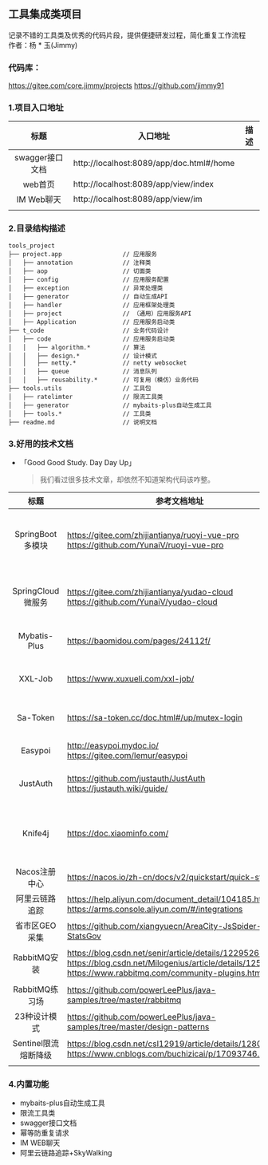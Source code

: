 
## 工具集成类项目

记录不错的工具类及优秀的代码片段，提供便捷研发过程，简化重复工作流程 <br/>
作者：杨 * 玉(Jimmy)

### 代码库：
https://gitee.com/core.jimmy/projects
https://github.com/jimmy91

### 1.项目入口地址
|     标题      | 入口地址                                     | 描述  |
|:-----------:|------------------------------------------|-----|
| swagger接口文档 | http://localhost:8089/app/doc.html#/home |     |
|    web首页    | http://localhost:8089/app/view/index     |     |
|  IM Web聊天   | http://localhost:8089/app/view/im        |     |
|             |                                          |     |


### 2.目录结构描述
```
tools_project
├── project.app                 // 应用服务
│   ├── annotation              // 注释类
│   ├── aop                     // 切面类
│   ├── config                  // 应用服务配置
│   ├── exception               // 异常处理类
│   ├── generator               // 自动生成API
│   ├── handler                 // 应用框架处理类
│   ├── project                 // （通用）应用服务API
│   ├── Application             // 应用服务启动类
├── t_code                      // 业务代码设计
│   ├── code                    // 应用服务启动类
│   │   ├── algorithm.*         // 算法 
│   │   ├── design.*            // 设计模式 
│   │   ├── netty.*             // netty websocket 
│   │   ├── queue               // 消息队列
│   │   ├── reusability.*       // 可复用（模仿）业务代码
├── tools.utils                 // 工具包
│   ├── ratelimter              // 限流工具类
│   ├── generator               // mybaits-plus自动生成工具
│   ├── tools.*                 // 工具类
├── readme.md                   // 说明文档

```
###  3.好用的技术文档
* 「Good Good Study. Day Day Up」
    > 我们看过很多技术文章，却依然不知道架构代码该咋整。
  > 
|       标题        | 参考文档地址                                                                                                                                                                       | 描述                      |
|:---------------:|------------------------------------------------------------------------------------------------------------------------------------------------------------------------------|-------------------------|
| SpringBoot 多模块  | https://gitee.com/zhijiantianya/ruoyi-vue-pro <br/>   https://github.com/YunaiV/ruoyi-vue-pro                                                                                | 芋道源码-最强的后台管理系统  -mini分支 |
| SpringCloud 微服务 | https://gitee.com/zhijiantianya/yudao-cloud <br/>   https://github.com/YunaiV/yudao-cloud                                                                                    | 芋道源码-最强的后台管理系统          |
|  Mybatis-Plus   | https://baomidou.com/pages/24112f/                                                                                                                                           | MyBatis的增强工具            |
|     XXL-Job     | https://www.xuxueli.com/xxl-job/                                                                                                                                             | 分布式任务调度平台               |
|    Sa-Token     | https://sa-token.cc/doc.html#/up/mutex-login                                                                                                                                 | 轻量级 Java 权限认证框架         |
|     Easypoi     | http://easypoi.mydoc.io/ <br/> https://gitee.com/lemur/easypoi                                                                                                               | 文档处理工具                  |
|    JustAuth     | https://github.com/justauth/JustAuth <br/> https://justauth.wiki/guide/                                                                                                      | 第三方授权登录的工具类库            |
|     Knife4j     | https://doc.xiaominfo.com/                                                                                                                                                   | 集成Swagger生成Api文档的增强解决方案 |
|    Nacos注册中心    | https://nacos.io/zh-cn/docs/v2/quickstart/quick-start.html                                                                                                                   |                         |
|     阿里云链路追踪     | https://help.aliyun.com/document_detail/104185.html <br> https://arms.console.aliyun.com/#/integrations                                                                      |                         |
|    省市区GEO采集     | https://github.com/xiangyuecn/AreaCity-JsSpider-StatsGov                                                                                                                     |                         |
|   RabbitMQ安装    | https://blog.csdn.net/senir/article/details/122952669  <br> https://blog.csdn.net/Milogenius/article/details/125224527  <br> https://www.rabbitmq.com/community-plugins.html | RabbitMQ 安装及插件          |
  |   RabbitMQ练习场   | https://github.com/powerLeePlus/java-samples/tree/master/rabbitmq                                                                                                            |                         |
|     23种设计模式     | https://github.com/powerLeePlus/java-samples/tree/master/design-patterns                                                                                                     |                         |
| Sentinel限流熔断降级  | https://blog.csdn.net/csl12919/article/details/128033414 <br> https://www.cnblogs.com/buchizicai/p/17093746.html                                                             |                         |
|                 |                                                                                                                                                                              |                         |


###  4.内置功能
 
* mybaits-plus自动生成工具
* 限流工具类
* swagger接口文档
* 幂等防重复请求
* IM WEB聊天
* 阿里云链路追踪+SkyWalking
 
